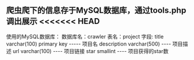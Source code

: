 爬虫爬下的信息存于MySQL数据库，通过tools.php调出展示
<<<<<<< HEAD
-------------------------------

使用的MySQL数据库：
数据库名：crawler
表名：project
字段:
		title varchar(100) primary key ----- 项目名
		description varchar(500) ---- 项目描述
		url varchar(100) ---- 项目链接
		star smallint ---- 项目获得的star数

